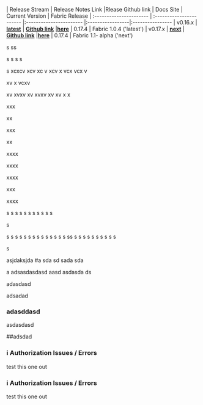 








| Release Stream | Release Notes Link  |Rlease Github link | Docs Site |  Current Version | Fabric Release
| :---------------------- | :----------------------- |:----------------------- |:-----------------|:----------------
| v0.16.x | [**latest**](#16x)  | [**Github link**](https://github.com/hyperledger/composer) |[**here**](https://hyperledger.github.io/composer/next/) | 0.17.4 |  Fabric 1.0.4 ('latest')
| v0.17.x | [**next**](#17x)  | [**Github link**](https://github.com/hyperledger/composer) |[**here**](https://hyperledger.github.io/composer/next/) | 0.17.4 | Fabric 1.1- alpha ('next')



s
ss

s
s
s
s



s
xcxcv
xcv
xc
v
xcv
x
vcx
vcx
v

xv
x
vcxv

xv
xvxv
xv
xvxv
xv
xv
x
x

xxx

xx

xxx

xx

xxxx

xxxx

xxxx

xxx

xxxx

s
s
s
s
s
s
s
s
s
s
s

s

s
s
s
s
s
s
s
s
s
s
s
s
s
s
ss
s
s
s
s
s
s
s
s
s
s

s


asjdaksjda
#a
sda
sd
sada
sda


a
adsasdasdasd
aasd
asdasda
ds



adasdasd





adsadad

### adasddasd




asdasdasd

##adsdad






























<a name="16x"></a>

### :information_source:  Authorization Issues / Errors

test this one out



<a name="17x"></a>

### :information_source:  Authorization Issues / Errors

test this one out
